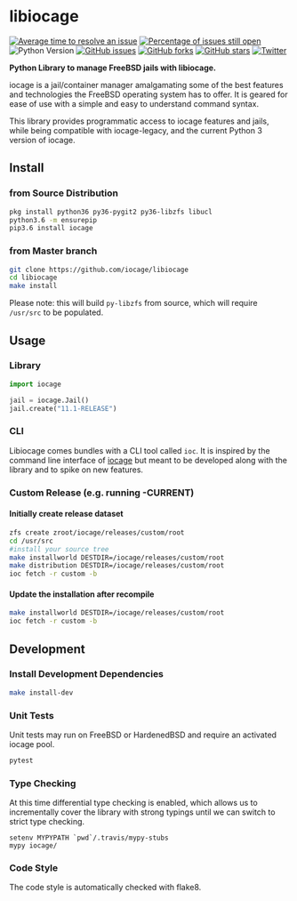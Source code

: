 # libiocage

[![Average time to resolve an issue](http://isitmaintained.com/badge/resolution/iocage/libiocage.svg)](http://isitmaintained.com/project/iocage/libiocage "Average time to resolve an issue")
[![Percentage of issues still open](http://isitmaintained.com/badge/open/iocage/libiocage.svg)](http://isitmaintained.com/project/iocage/libiocage "Percentage of issues still open")
![Python Version](https://img.shields.io/badge/Python-3.6-blue.svg)
[![GitHub issues](https://img.shields.io/github/issues/iocage/libiocage.svg)](https://github.com/iocage/libiocage/issues)
[![GitHub forks](https://img.shields.io/github/forks/iocage/libiocage.svg)](https://github.com/iocage/libiocage/network)
[![GitHub stars](https://img.shields.io/github/stars/iocage/libiocage.svg)](https://github.com/iocage/libiocage/stargazers)
[![Twitter](https://img.shields.io/twitter/url/https/github.com/iocage/libiocage.svg?style=social)](https://twitter.com/intent/tweet?text=@iocage)

**Python Library to manage FreeBSD jails with libiocage.**

iocage is a jail/container manager amalgamating some of the best features and technologies the FreeBSD operating system has to offer. It is geared for ease of use with a simple and easy to understand command syntax.

This library provides programmatic access to iocage features and jails, while being compatible with iocage-legacy, and the current Python 3 version of iocage.

## Install

### from Source Distribution

```sh
pkg install python36 py36-pygit2 py36-libzfs libucl
python3.6 -m ensurepip
pip3.6 install iocage
```

### from Master branch

```sh
git clone https://github.com/iocage/libiocage
cd libiocage
make install
```

Please note: this will build `py-libzfs` from source, which will require `/usr/src` to be populated.

## Usage

### Library

```python
import iocage

jail = iocage.Jail()
jail.create("11.1-RELEASE")
```

### CLI

Libiocage comes bundles with a CLI tool called `ioc`. It is inspired by the command line interface of [iocage](https://github.com/iocage/iocage) but meant to be developed along with the library and to spike on new features.

### Custom Release (e.g. running -CURRENT)

#### Initially create release dataset

```sh
zfs create zroot/iocage/releases/custom/root
cd /usr/src
#install your source tree
make installworld DESTDIR=/iocage/releases/custom/root
make distribution DESTDIR=/iocage/releases/custom/root
ioc fetch -r custom -b
```

#### Update the installation after recompile
```sh
make installworld DESTDIR=/iocage/releases/custom/root
ioc fetch -r custom -b
```

## Development

### Install Development Dependencies

```sh
make install-dev
```

### Unit Tests

Unit tests may run on FreeBSD or HardenedBSD and require an activated iocage pool.

```sh
pytest
```

### Type Checking

At this time differential type checking is enabled, which allows us to incrementally cover the library with strong typings until we can switch to strict type checking.


```
setenv MYPYPATH `pwd`/.travis/mypy-stubs
mypy iocage/
```

### Code Style

The code style is automatically checked with flake8.
